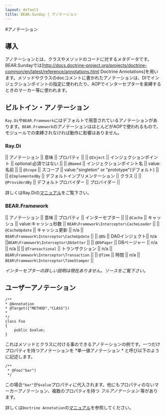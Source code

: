```yaml
---
layout: default
title: BEAR.Sunday | アノテーション
---
```

#アノテーション

## 導入

アノテーションとは、クラスやメソッドのコードに対するメタデータです。BEAR.Sundayでは[http://docs.doctrine-project.org/projects/doctrine-common/en/latest/reference/annotations.html Doctrine Annotations]を用います。メソッドやクラスのdocコメントに書かれたアノテーションは、DIでインジェクションポイントの指定に使われたり、AOPでインターセプターを束縛するときのマーカー等に使われます。

## ビルトイン・アノテーション 

`Ray.Di`や`BEAR.Framework`にはデフォルトで用意されているアノテーションがあります。`BEAR.Framework`のアノテーションはほとんどがAOPで使われるもので、モジュールでの束縛されなければ動作に影響はありません。

### Ray.Di 

|| アノテーション || 意味 || プロパティ ||
|| `@Inject` || インジェクションポイント || optional:必須ではない ||
|| `@Named` || インジェクションポイント名 || value:名前 ||
|| `@Scope` || スコープ || value:"singleton" or "prototype"(デフォルト) ||
|| `@ImplementedBy` || デフォルトインプリメンテーション || クラス ||
|| `@ProviderdBy` || デフォルトプロバイダー || プロバイダー ||

詳しくはRay.Diの[マニュアル](http://code.google.com/p/rayphp/wiki/Motivation?tm=6)をご覧下さい。

### BEAR.Framework 

|| アノテーション || 意味 || プロパティ || インターセプター ||
|| `@Cache` || キャッシュ || value:キャッシュ秒数 || `BEAR\Framework\Interceptor\CacheLoader` ||
|| `@CacheUpdate` || キャッシュ更新 || n/a || `BEAR\Framework\Interceptor\CacheUpdate` ||
|| `@Db` || DAOインジェクト|| n/a ||`BEAR\Framework\Interceptor\DbSetter` ||
|| `@DbPager` || DBページャー || n/a || n/a ||
|| `@Transactional` || トランザクション || n/a || `BEAR\Framework\Interceptor\Transaction` ||
|| `@Time` || 時間 || n/a || `BEAR\Framework\Interceptor\TimeStamper` ||

_インターセプターの詳しい説明は現在ありません。ソースをご覧下さい。_

## ユーザーアノテーション 

    /**
    * @Annotation
    * @Target({"METHOD","CLASS"})
    *
    */
    class Foo
    {
        public $value;
    }

これはメソッドとクラスに付ける事のできるアノテーションの例です。一つだけプロパティを持つアノテーションを *単一値アノテーション * と呼び以下のように記述します。

    /**
     * @Foo("bar")
     */

この場合`"bar"`が`$value`プロパティに代入されます。他にもプロパティのないマーカーアノテーション、複数のプロパティを持つ *フルアノテーション* 等があります。

詳しくは`Doctrine Annotation`の[マニュアル](http://docs.doctrine-project.org/projects/doctrine-common/en/latest/reference/annotations.html)を参照してください。
